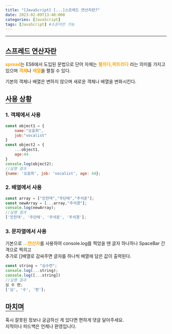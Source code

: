 ```yaml
---
title: "[JavaScript] [...]스프레드 연산자란?"
date: 2023-02-09T13:40:000
categories: [JavaScript]
tags: [JavaScript] #소문자만 가능
---
```


***
## <b style="border-bottom:2px solid gray">스프레드 연산자란</b>
<p><b style="color:orange">spread</b>는 ES6에서 도입된 문법으로 단어 자체는 <b style="color:orange">펼치다,퍼뜨리다</b> 라는 의미를 가지고 있으며 <b style="color:orange">객체</b>나 <b style="color:orange">배열</b>을 펼칠 수 있다.</p>
<span>기본의 객체나 배열은 변하지 않으며 새로운 객체나 배열을 변화시킨다.</span>

## <b style="border-bottom:2px solid gray">사용 상황</b>
### <b>1. 객체에서 사용</b>
>
```javascript
const object1 = {
    name:"오윤희",
    job:"vocalist"
}
const object2 = {
    ...object1,
    age:44
}
console.log(object2);
//실행 결과
{name: '오윤희', job: 'vocalist', age: 44};
```

### <b>2. 배열에서 사용</b>
>
```javascript
const array = ["진천댁","주단태","주석훈"];
const newArray = [...array,"주석경"];
console.log(newArray);
//실행 결과
['진천댁', '주단태', '주석훈', '주석경'];
```

### <b>3. 문자열에서 사용</b>
<span>기본으로 <b style="color:orange">...연산자</b>를 사용하여 console.log를 찍었을 땐 글자 하나하나 SpaceBar 간격으로 찍히고</span><br/>
<span>추가로 []배열로 감싸주면 글자를 하나씩 배열에 담은 값이 출력된다.</span>

>
```javascript
const string = "심수련";
console.log(...string);
console.log([...string])
//실행 결과
심 수 련;
['심', '수', '련'];
```

## <b style="border-bottom:2px solid gray"><b>마치며</b></b>
<P>혹시 잘못된 정보나 궁금하신 게 있다면 편하게 댓글 달아주세요.<br/>
지적이나 피드백은 언제나 환영입니다.</p>


